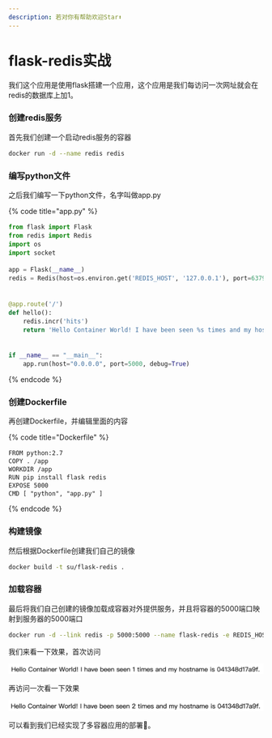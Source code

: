 ```yaml
---
description: 若对你有帮助欢迎Star⬆
---
```


# flask-redis实战

我们这个应用是使用flask搭建一个应用，这个应用是我们每访问一次网址就会在redis的数据库上加1。

### 创建redis服务

首先我们创建一个启动redis服务的容器

```bash
docker run -d --name redis redis
```

### 编写python文件

之后我们编写一下python文件，名字叫做app.py

{% code title="app.py" %}
```python
from flask import Flask
from redis import Redis
import os
import socket

app = Flask(__name__)
redis = Redis(host=os.environ.get('REDIS_HOST', '127.0.0.1'), port=6379)


@app.route('/')
def hello():
    redis.incr('hits')
    return 'Hello Container World! I have been seen %s times and my hostname is %s.\n' % (redis.get('hits'),socket.gethostname())


if __name__ == "__main__":
    app.run(host="0.0.0.0", port=5000, debug=True)
```
{% endcode %}

### 创建Dockerfile

再创建Dockerfile，并编辑里面的内容

{% code title="Dockerfile" %}
```text
FROM python:2.7
COPY . /app
WORKDIR /app
RUN pip install flask redis
EXPOSE 5000
CMD [ "python", "app.py" ]
```
{% endcode %}

### 构建镜像

然后根据Dockerfile创建我们自己的镜像

```bash
docker build -t su/flask-redis .
```

### 加载容器

最后将我们自己创建的镜像加载成容器对外提供服务，并且将容器的5000端口映射到服务器的5000端口

```bash
docker run -d --link redis -p 5000:5000 --name flask-redis -e REDIS_HOST=redis su/flask-redis
```

我们来看一下效果，首次访问

![](../.gitbook/assets/flask-redis1.png)

再访问一次看一下效果

![](../.gitbook/assets/flask-redis2.png)

可以看到我们已经实现了多容器应用的部署💯。

